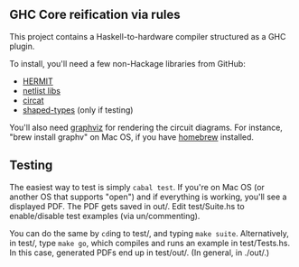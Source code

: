 ## GHC Core reification via rules

This project contains a Haskell-to-hardware compiler structured as a GHC plugin.

To install, you'll need a few non-Hackage libraries from GitHub:

*   [HERMIT](https://github.com/ku-fpg/hermit)
*   [netlist libs](https://github.com/ku-fpg/netlist)
*   [circat](https://github.com/conal/circat)
*   [shaped-types](https://github.com/conal/shaped-types) (only if testing)

You'll also need [graphviz](http://www.graphviz.org/) for rendering the circuit diagrams. For instance, "brew install graphv" on Mac OS, if you have [homebrew](http://brew.sh/) installed.

## Testing

The easiest way to test is simply `cabal test`. If you're on Mac OS (or another OS that supports "open") and if everything is working, you'll see a displayed PDF. The PDF gets saved in out/. Edit test/Suite.hs to enable/disable test examples (via un/commenting).

You can do the same by `cd`ing to test/, and typing `make suite`.
Alternatively, in test/, type `make go`, which compiles and runs an example in test/Tests.hs. In this case, generated PDFs end up in test/out/. (In general, in ./out/.)

